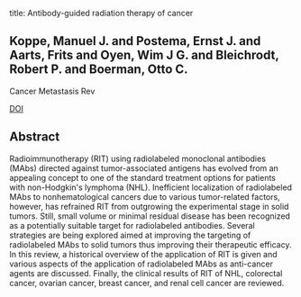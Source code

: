 title: Antibody-guided radiation therapy of cancer

## Koppe, Manuel J. and Postema, Ernst J. and Aarts, Frits and Oyen, Wim J G. and Bleichrodt, Robert P. and Boerman, Otto C.
Cancer Metastasis Rev

<a href="https://doi.org/10.1007/s10555-005-6195-z">DOI</a>

## Abstract
Radioimmunotherapy (RIT) using radiolabeled monoclonal antibodies (MAbs) directed against tumor-associated antigens has evolved from an appealing concept to one of the standard treatment options for patients with non-Hodgkin's lymphoma (NHL). Inefficient localization of radiolabeled MAbs to nonhematological cancers due to various tumor-related factors, however, has refrained RIT from outgrowing the experimental stage in solid tumors. Still, small volume or minimal residual disease has been recognized as a potentially suitable target for radiolabeled antibodies. Several strategies are being explored aimed at improving the targeting of radiolabeled MAbs to solid tumors thus improving their therapeutic efficacy. In this review, a historical overview of the application of RIT is given and various aspects of the application of radiolabeled MAbs as anti-cancer agents are discussed. Finally, the clinical results of RIT of NHL, colorectal cancer, ovarian cancer, breast cancer, and renal cell cancer are reviewed.

